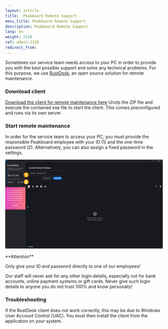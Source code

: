 ```yaml
---
layout: article
title:  Peakboard Remote Support
menu_title: Peakboard Remote Support
description: Peakboard Remote Support
lang: en
weight: 2120
ref: admin-2120
redirect_from:
---
```


Sometimes our service team needs access to your PC in order to provide you with the best possible support and solve any technical problems. For this purpose, we use [RustDesk](https://rustdesk.com/), an open source solution for remote maintenance.

### Download client

[Download the client for remote maintenance here](https://downloads.peakboard.com/download/RemoteSupport.zip)
Unzip the ZIP file and execute the contained exe file to start the client.
This comes preconfigured and runs via its own server.

### Start remote maintenance

In order for the service team to access your PC, you must provide the responsible Peakboard employee with your ID (1) and the one-time password (2). Alternatively, you can also assign a fixed password in the settings.

![Start remote maintenance](/assets/images/admin/remotesupport/en-remotesupport-01.png)

<div class="box-warning" markdown="1"> **Attention**

Only give your ID and password directly to one of our employees!

Our staff will never ask for any other login details, especially not for bank accounts, online payment systems or gift cards. Never give such login details to anyone you do not trust 100% and know personally!
</div>

### Troubleshooting

If the RustDesk client does not work correctly, this may be due to Windows User Account Control (UAC). You must then install the client from the application on your system.
